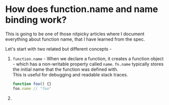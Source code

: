 # How does function.name and name binding work?

This is going to be one of those nitpicky articles where I document everything about function name, that I have learned from the spec.  

Let's start with two related but different concepts -
1. `function.name` - When we declare a function, it creates a function object - which has a non-writable property called `name`. `fn.name` typically stores the initial name that the function was defined with.   
This is useful for debugging and readable stack traces.  
	```js
	function foo() {}
	foo.name // "foo"
	```

2. 
<!--stackedit_data:
eyJoaXN0b3J5IjpbMTk5MzQ4MzE0OCwxODMwOTYyODc0LDEyMz
AwMjc2MjUsMTA2MjEyMzc3MSwxMjI1ODg2ODIwXX0=
-->